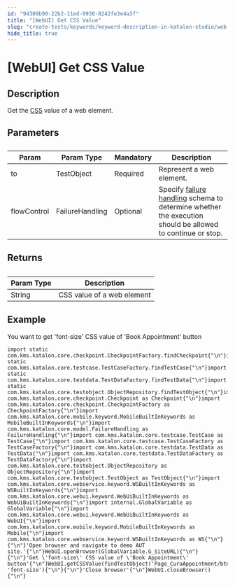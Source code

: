 ```yaml
---
id: "94309b90-22b2-11ed-9930-0242fe3e4a3f"
title: "[WebUI] Get CSS Value"
slug: "create-tests/keywords/keyword-description-in-katalon-studio/web-ui-keywords/webui-get-css-value"
hide_title: true
---
```


# <a id="id_0" class="anchor_top_offset"/><a id="ariaid-title1" class="anchor_top_offset"/>[WebUI] Get CSS Value


## <a id="id_0__id_1" class="anchor_top_offset"/>Description

              
<p xmlns="http://www.w3.org/1999/xhtml" className="p">Get the <a className="xref j-external-link" href="https://en.wikipedia.org/wiki/Cascading_Style_Sheets" target="_blank">CSS</a>   value of a web element.</p> 
      

## <a id="id_0__id_2" class="anchor_top_offset"/>Parameters

              
<table xmlns="http://www.w3.org/1999/xhtml" className="table anchor_top_offset" id="id_0__134e7be7-1313-4382-960c-8ab56342cf33"><caption /><thead className="thead"><tr className><th className="entry anchor_top_offset" id="id_0__134e7be7-1313-4382-960c-8ab56342cf33__entry__1">Param</th><th className="entry anchor_top_offset" id="id_0__134e7be7-1313-4382-960c-8ab56342cf33__entry__2">Param Type</th><th className="entry anchor_top_offset" id="id_0__134e7be7-1313-4382-960c-8ab56342cf33__entry__3">Mandatory</th><th className="entry anchor_top_offset" id="id_0__134e7be7-1313-4382-960c-8ab56342cf33__entry__4">Description</th></tr></thead><tbody className="tbody"><tr className><td className="entry" headers="id_0__134e7be7-1313-4382-960c-8ab56342cf33__entry__1 id_0__134e7be7-1313-4382-960c-8ab56342cf33__entry__2 id_0__134e7be7-1313-4382-960c-8ab56342cf33__entry__3 id_0__134e7be7-1313-4382-960c-8ab56342cf33__entry__4 ">to</td><td className="entry" headers="id_0__134e7be7-1313-4382-960c-8ab56342cf33__entry__1 id_0__134e7be7-1313-4382-960c-8ab56342cf33__entry__2 id_0__134e7be7-1313-4382-960c-8ab56342cf33__entry__3 id_0__134e7be7-1313-4382-960c-8ab56342cf33__entry__4 ">TestObject</td><td className="entry" headers="id_0__134e7be7-1313-4382-960c-8ab56342cf33__entry__1 id_0__134e7be7-1313-4382-960c-8ab56342cf33__entry__2 id_0__134e7be7-1313-4382-960c-8ab56342cf33__entry__3 id_0__134e7be7-1313-4382-960c-8ab56342cf33__entry__4 ">Required</td><td className="entry" headers="id_0__134e7be7-1313-4382-960c-8ab56342cf33__entry__1 id_0__134e7be7-1313-4382-960c-8ab56342cf33__entry__2 id_0__134e7be7-1313-4382-960c-8ab56342cf33__entry__3 id_0__134e7be7-1313-4382-960c-8ab56342cf33__entry__4 ">Represent a web element.</td></tr><tr className><td className="entry" headers="id_0__134e7be7-1313-4382-960c-8ab56342cf33__entry__1 id_0__134e7be7-1313-4382-960c-8ab56342cf33__entry__2 id_0__134e7be7-1313-4382-960c-8ab56342cf33__entry__3 id_0__134e7be7-1313-4382-960c-8ab56342cf33__entry__4 ">flowControl</td><td className="entry" headers="id_0__134e7be7-1313-4382-960c-8ab56342cf33__entry__1 id_0__134e7be7-1313-4382-960c-8ab56342cf33__entry__2 id_0__134e7be7-1313-4382-960c-8ab56342cf33__entry__3 id_0__134e7be7-1313-4382-960c-8ab56342cf33__entry__4 ">FailureHandling</td><td className="entry" headers="id_0__134e7be7-1313-4382-960c-8ab56342cf33__entry__1 id_0__134e7be7-1313-4382-960c-8ab56342cf33__entry__2 id_0__134e7be7-1313-4382-960c-8ab56342cf33__entry__3 id_0__134e7be7-1313-4382-960c-8ab56342cf33__entry__4 ">Optional</td><td className="entry" headers="id_0__134e7be7-1313-4382-960c-8ab56342cf33__entry__1 id_0__134e7be7-1313-4382-960c-8ab56342cf33__entry__2 id_0__134e7be7-1313-4382-960c-8ab56342cf33__entry__3 id_0__134e7be7-1313-4382-960c-8ab56342cf33__entry__4 ">Specify <a className="xref" href="/docs/maintain/configure-failure-handling-settings-in-katalon-studio">failure handling</a> schema to         determine whether the execution should be allowed to continue or         stop.</td></tr></tbody></table> 
      

## <a id="id_0__id_3" class="anchor_top_offset"/>Returns

              
<table xmlns="http://www.w3.org/1999/xhtml" className="table anchor_top_offset" id="id_0__7163a2a7-f034-4cde-9334-ab71f7648bc7"><caption /><thead className="thead"><tr className><th className="entry anchor_top_offset" id="id_0__7163a2a7-f034-4cde-9334-ab71f7648bc7__entry__1">Param Type</th><th className="entry anchor_top_offset" id="id_0__7163a2a7-f034-4cde-9334-ab71f7648bc7__entry__2">Description</th></tr></thead><tbody className="tbody"><tr className><td className="entry" headers="id_0__7163a2a7-f034-4cde-9334-ab71f7648bc7__entry__1 id_0__7163a2a7-f034-4cde-9334-ab71f7648bc7__entry__2 ">String</td><td className="entry" headers="id_0__7163a2a7-f034-4cde-9334-ab71f7648bc7__entry__1 id_0__7163a2a7-f034-4cde-9334-ab71f7648bc7__entry__2 ">CSS value of a web element</td></tr></tbody></table> 
      

## <a id="id_0__id_4" class="anchor_top_offset"/>Example

              
<p xmlns="http://www.w3.org/1999/xhtml" className="p">You want to get 'font-size' CSS value of 'Book Appointment'   button</p> 
              
<pre xmlns="http://www.w3.org/1999/xhtml" className="pre codeblock"><code>import static com.kms.katalon.core.checkpoint.CheckpointFactory.findCheckpoint{"\n"}import static com.kms.katalon.core.testcase.TestCaseFactory.findTestCase{"\n"}import static com.kms.katalon.core.testdata.TestDataFactory.findTestData{"\n"}import static com.kms.katalon.core.testobject.ObjectRepository.findTestObject{"\n"}import com.kms.katalon.core.checkpoint.Checkpoint as Checkpoint{"\n"}import com.kms.katalon.core.checkpoint.CheckpointFactory as CheckpointFactory{"\n"}import com.kms.katalon.core.mobile.keyword.MobileBuiltInKeywords as MobileBuiltInKeywords{"\n"}import com.kms.katalon.core.model.FailureHandling as FailureHandling{"\n"}import com.kms.katalon.core.testcase.TestCase as TestCase{"\n"}import com.kms.katalon.core.testcase.TestCaseFactory as TestCaseFactory{"\n"}import com.kms.katalon.core.testdata.TestData as TestData{"\n"}import com.kms.katalon.core.testdata.TestDataFactory as TestDataFactory{"\n"}import com.kms.katalon.core.testobject.ObjectRepository as ObjectRepository{"\n"}import com.kms.katalon.core.testobject.TestObject as TestObject{"\n"}import com.kms.katalon.core.webservice.keyword.WSBuiltInKeywords as WSBuiltInKeywords{"\n"}import com.kms.katalon.core.webui.keyword.WebUiBuiltInKeywords as WebUiBuiltInKeywords{"\n"}import internal.GlobalVariable as GlobalVariable{"\n"}import com.kms.katalon.core.webui.keyword.WebUiBuiltInKeywords as WebUI{"\n"}import com.kms.katalon.core.mobile.keyword.MobileBuiltInKeywords as Mobile{"\n"}import com.kms.katalon.core.webservice.keyword.WSBuiltInKeywords as WS{"\n"}{"\n"}'Open browser and navigate to demo AUT site.'{"\n"}WebUI.openBrowser(GlobalVariable.G_SiteURL){"\n"}{"\n"}'Get \'font-size\' CSS value of \'Book Appointment\' button'{"\n"}WebUI.getCSSValue(findTestObject('Page_CuraAppointment/btn_BookAppointment'), 'font-size'){"\n"}{"\n"}'Close browser'{"\n"}WebUI.closeBrowser(){"\n"}</code></pre> 
            

